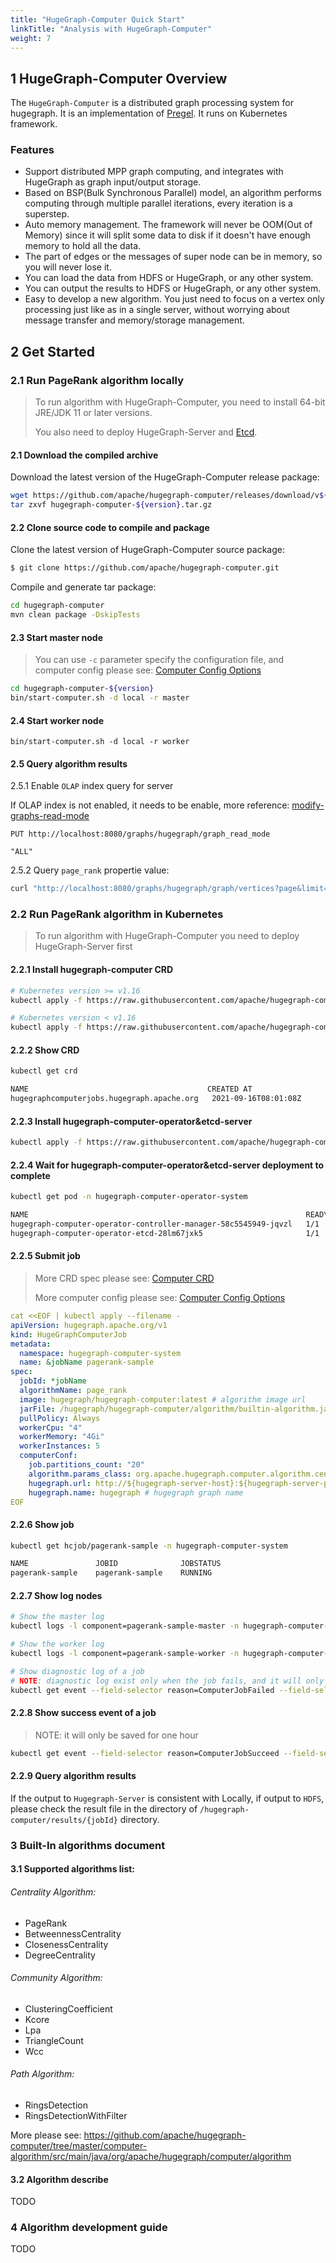 ```yaml
---
title: "HugeGraph-Computer Quick Start"
linkTitle: "Analysis with HugeGraph-Computer"
weight: 7
---
```


## 1 HugeGraph-Computer Overview

The `HugeGraph-Computer` is a distributed graph processing system for hugegraph. It is an implementation of [Pregel](https://kowshik.github.io/JPregel/pregel_paper.pdf). It runs on Kubernetes framework.

### Features

- Support distributed MPP graph computing, and integrates with HugeGraph as graph input/output storage.
- Based on BSP(Bulk Synchronous Parallel) model, an algorithm performs computing through multiple parallel iterations, every iteration is a superstep.
- Auto memory management. The framework will never be OOM(Out of Memory) since it will split some data to disk if it doesn't have enough memory to hold all the data.
- The part of edges or the messages of super node can be in memory, so you will never lose it.
- You can load the data from HDFS or HugeGraph, or any other system.
- You can output the results to HDFS or HugeGraph, or any other system.
- Easy to develop a new algorithm. You just need to focus on a vertex only processing just like as in a single server, without worrying about message transfer and memory/storage management.

## 2 Get Started

### 2.1 Run PageRank algorithm locally

> To run algorithm with HugeGraph-Computer, you need to install 64-bit JRE/JDK 11 or later versions.
>
> You also need to deploy HugeGraph-Server and [Etcd](https://etcd.io/docs/v3.5/quickstart/).

#### 2.1 Download the compiled archive

Download the latest version of the HugeGraph-Computer release package:

```bash
wget https://github.com/apache/hugegraph-computer/releases/download/v${version}/hugegraph-loader-${version}.tar.gz
tar zxvf hugegraph-computer-${version}.tar.gz
```

#### 2.2 Clone source code to compile and package

Clone the latest version of HugeGraph-Computer source package:

```bash
$ git clone https://github.com/apache/hugegraph-computer.git
```

Compile and generate tar package:

```bash
cd hugegraph-computer
mvn clean package -DskipTests
```

#### 2.3 Start master node

> You can use `-c`  parameter specify the configuration file, and computer config please see: [Computer Config Options](/docs/config/config-computer#computer-config-options)

```bash
cd hugegraph-computer-${version}
bin/start-computer.sh -d local -r master
```

#### 2.4 Start worker node

```
bin/start-computer.sh -d local -r worker
```

#### 2.5 Query algorithm results

2.5.1 Enable `OLAP` index query for server

If OLAP index is not enabled, it needs to be enable, more reference: [modify-graphs-read-mode](/docs/clients/restful-api/graphs/#634-modify-graphs-read-mode-this-operation-requires-administrator-privileges)

```http
PUT http://localhost:8080/graphs/hugegraph/graph_read_mode

"ALL"
```

2.5.2 Query `page_rank` propertie value:

```bash
curl "http://localhost:8080/graphs/hugegraph/graph/vertices?page&limit=3" | gunzip
```

### 2.2 Run PageRank algorithm in Kubernetes

> To run algorithm with HugeGraph-Computer you need to deploy HugeGraph-Server first

#### 2.2.1 Install hugegraph-computer CRD

```bash
# Kubernetes version >= v1.16
kubectl apply -f https://raw.githubusercontent.com/apache/hugegraph-computer/master/computer-k8s-operator/manifest/hugegraph-computer-crd.v1.yaml

# Kubernetes version < v1.16
kubectl apply -f https://raw.githubusercontent.com/apache/hugegraph-computer/master/computer-k8s-operator/manifest/hugegraph-computer-crd.v1beta1.yaml
```

#### 2.2.2 Show CRD

```bash
kubectl get crd

NAME                                        CREATED AT
hugegraphcomputerjobs.hugegraph.apache.org   2021-09-16T08:01:08Z
```

#### 2.2.3 Install hugegraph-computer-operator&etcd-server

```bash
kubectl apply -f https://raw.githubusercontent.com/apache/hugegraph-computer/master/computer-k8s-operator/manifest/hugegraph-computer-operator.yaml
```

#### 2.2.4 Wait for hugegraph-computer-operator&etcd-server deployment to complete

```bash
kubectl get pod -n hugegraph-computer-operator-system

NAME                                                              READY   STATUS    RESTARTS   AGE
hugegraph-computer-operator-controller-manager-58c5545949-jqvzl   1/1     Running   0          15h
hugegraph-computer-operator-etcd-28lm67jxk5                       1/1     Running   0          15h
```

#### 2.2.5 Submit job

> More CRD spec please see: [Computer CRD](/docs/config/config-computer#hugegraph-computer-crd)
>
> More computer config please see: [Computer Config Options](/docs/config/config-computer#computer-config-options)

```yaml
cat <<EOF | kubectl apply --filename -
apiVersion: hugegraph.apache.org/v1
kind: HugeGraphComputerJob
metadata:
  namespace: hugegraph-computer-system
  name: &jobName pagerank-sample
spec:
  jobId: *jobName
  algorithmName: page_rank
  image: hugegraph/hugegraph-computer:latest # algorithm image url
  jarFile: /hugegraph/hugegraph-computer/algorithm/builtin-algorithm.jar # algorithm jar path
  pullPolicy: Always
  workerCpu: "4"
  workerMemory: "4Gi"
  workerInstances: 5
  computerConf:
    job.partitions_count: "20"
    algorithm.params_class: org.apache.hugegraph.computer.algorithm.centrality.pagerank.PageRankParams
    hugegraph.url: http://${hugegraph-server-host}:${hugegraph-server-port} # hugegraph server url
    hugegraph.name: hugegraph # hugegraph graph name
EOF
```

#### 2.2.6 Show job

```bash
kubectl get hcjob/pagerank-sample -n hugegraph-computer-system

NAME               JOBID              JOBSTATUS
pagerank-sample    pagerank-sample    RUNNING
```

#### 2.2.7 Show log nodes

```bash
# Show the master log
kubectl logs -l component=pagerank-sample-master -n hugegraph-computer-system

# Show the worker log
kubectl logs -l component=pagerank-sample-worker -n hugegraph-computer-system

# Show diagnostic log of a job
# NOTE: diagnostic log exist only when the job fails, and it will only be saved for one hour.
kubectl get event --field-selector reason=ComputerJobFailed --field-selector involvedObject.name=pagerank-sample -n hugegraph-computer-system
```

#### 2.2.8 Show success event of a job

> NOTE: it will only be saved for one hour

```bash
kubectl get event --field-selector reason=ComputerJobSucceed --field-selector involvedObject.name=pagerank-sample -n hugegraph-computer-system
```

#### 2.2.9 Query algorithm results

If the output to `Hugegraph-Server` is consistent with Locally, if output to `HDFS`, please check the result file in the directory of `/hugegraph-computer/results/{jobId}` directory.

### 3 Built-In algorithms document

#### 3.1  Supported algorithms list: 

###### Centrality Algorithm:

* PageRank
* BetweennessCentrality
* ClosenessCentrality
* DegreeCentrality

###### Community Algorithm:

* ClusteringCoefficient
* Kcore
* Lpa
* TriangleCount
* Wcc

###### Path Algorithm:

* RingsDetection
* RingsDetectionWithFilter

More please see: https://github.com/apache/hugegraph-computer/tree/master/computer-algorithm/src/main/java/org/apache/hugegraph/computer/algorithm

#### 3.2 Algorithm describe

TODO

### 4 Algorithm development guide

TODO